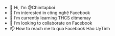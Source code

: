 - 👋 Hi, I’m @Chimtapboi
- 👀 I’m interested in công nghệ Facebook 
- 🌱 I’m currently learning THCS ditmemay
- 💞️ I’m looking to collaborate on Facebook 
- 📫 How to reach me Ib qua Facebook Hào UyTính

<!---
Chimtapboi/Chimtapboi is a ✨ special ✨ repository because its `README.md` (this file) appears on your GitHub profile.
You can click the Preview link to take a look at your changes.
--->
